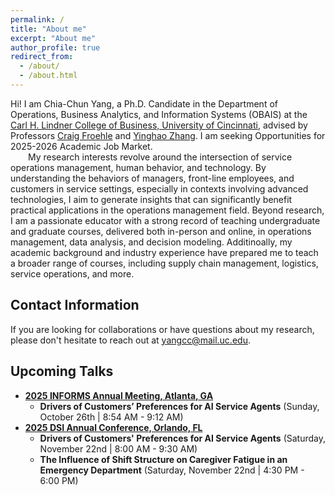 ```yaml
---
permalink: /
title: "About me"
excerpt: "About me"
author_profile: true
redirect_from: 
  - /about/
  - /about.html
---
```

<style>
  .about-image {
    width: 250px;
    border-radius: 50%;
    margin-left: 15px;
    float: right;
  }
  
  @media (max-width: 600px) {
    .about-image {
      float: none;
      display: block;
      margin: 0 auto;
    }
  }
</style>

Hi! I am Chia-Chun Yang, a Ph.D. Candidate in the Department of Operations, Business Analytics, and Information Systems (OBAIS) at the [Carl H. Lindner College of Business, University of Cincinnati](https://business.uc.edu/), advised by Professors [Craig Froehle](https://business.uc.edu/faculty-research/obais/faculty/craig-froehle.html) and [Yinghao Zhang](https://business.uc.edu/faculty-research/obais/faculty/yinghao-zhang.html). I am seeking Opportunities for 2025-2026 Academic Job Market. 
<br>&emsp;&emsp;My research interests revolve around the intersection of service operations management, human behavior, and technology. By understanding the behaviors of managers, front-line employees, and customers in service settings, especially in contexts involving advanced technologies, I aim to generate insights that can significantly benefit practical applications in the operations management field. Beyond research, I am a passionate educator with a strong record of teaching undergraduate and graduate courses, delivered both in-person and online, in operations management, data analysis, and decision modeling. Additinoally, my academic background and industry experience have prepared me to teach a broader range of courses, including supply chain management, logistics, service operations, and more.

<!--<img src="https://gpensamiento.github.io/images/GabrielyDulce.jpg" alt="Gabriel Pensamiento" class="about-image">-->

## Contact Information
If you are looking for collaborations or have questions about my research, please don't hesitate to reach out at [yangcc@mail.uc.edu](yangcc@mail.uc.edu).


## Upcoming Talks
- **[2025 INFORMS Annual Meeting, Atlanta, GA](https://meetings.informs.org/wordpress/annual/?_gl=1%2A25jwqr%2A_gcl_au%2ANDk4MzE4MjE4LjE3NDc3MDAyNTQuMTA2NTA5OTczNy4xNzQ5MTc3NTMwLjE3NDkxNzc1Mjk.)**
  - **Drivers of Customers’ Preferences for AI Service Agents** (Sunday, October 26th | 8:54 AM - 9:12 AM)
- **[2025 DSI Annual Conference, Orlando, FL](https://decisionsciences.org/conference/annual-2025/2025-annual-conference/)**
  - **Drivers of Customers' Preferences for AI Service Agents** (Saturday, November 22nd | 8:00 AM - 9:30 AM)
  - **The Influence of Shift Structure on Caregiver Fatigue in an Emergency Department** (Saturday, November 22nd | 4:30 PM - 6:00 PM)


